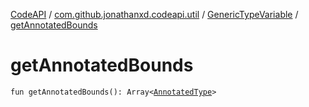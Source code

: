 [CodeAPI](../../index.md) / [com.github.jonathanxd.codeapi.util](../index.md) / [GenericTypeVariable](index.md) / [getAnnotatedBounds](.)

# getAnnotatedBounds

`fun getAnnotatedBounds(): Array<`[`AnnotatedType`](http://docs.oracle.com/javase/6/docs/api/java/lang/reflect/AnnotatedType.html)`>`